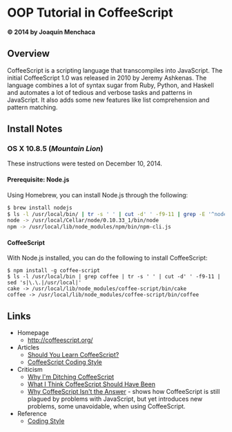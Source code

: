 # OOP Tutorial in CoffeeScript
**© 2014 by Joaquín Menchaca**

## Overview

CoffeeScript is a scripting language that transcompiles into JavaScript. The initial CoffeeScript 1.0 was released in 2010 by Jeremy Ashkenas.  The language combines a lot of syntax sugar from Ruby, Python, and Haskell and automates a lot of tedious and verbose tasks and patterns in JavaScript.  It also adds some new features like list comprehension and pattern matching.

## Install Notes

### OS X 10.8.5 (*Mountain Lion*)

These instructions were tested on December 10, 2014.

#### Prerequisite: Node.js

Using Homebrew, you can install Node.js through the following:

```bash
$ brew install nodejs
$ ls -l /usr/local/bin/ | tr -s ' ' | cut -d' ' -f9-11 | grep -E '^node|npm' | sed 's|\.\.|/usr/local|'
node -> /usr/local/Cellar/node/0.10.33_1/bin/node
npm -> /usr/local/lib/node_modules/npm/bin/npm-cli.js
```

#### CoffeeScript

With Node.js installed, you can do the following to install CoffeeScript:

```
$ npm install -g coffee-script
$ ls -l /usr/local/bin | grep coffee | tr -s ' ' | cut -d' ' -f9-11 | sed 's|\.\.|/usr/local|'
cake -> /usr/local/lib/node_modules/coffee-script/bin/cake
coffee -> /usr/local/lib/node_modules/coffee-script/bin/coffee
```

## Links

* Homepage
  * http://coffeescript.org/
* Articles
  * [Should You Learn CoffeeScript?](http://code.tutsplus.com/articles/should-you-learn-coffeescript--net-23206)
  * [CoffeeScript Coding Style](http://docs.buildbot.net/latest/developer/coffeescript-style.html)
* Criticism
  * [Why I'm Ditching CoffeeScript](http://toshokelectric.com/blog/2013/04/04/why-im-ditching-coffeescript/)
  * [What I Think CoffeeScript Should Have Been](http://www.walkercoderanger.com/blog/2014/04/what-coffeescript-should-have-been/)
  * [Why CoffeeScript Isn't the Answer](http://www.walkercoderanger.com/blog/2014/03/coffeescript-isnt-the-answer/) - shows how CoffeeScript is still plagued by problems with JavaScript, but yet introduces new problems, some unavoidable, when using CoffeeScript.
* Reference
  * [Coding Style](https://github.com/styleguide/javascript)
